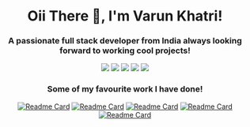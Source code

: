 <div align="center">

<h1 align="center">Oii There 👋, I'm Varun Khatri!</h1>
<h3 align="center">A passionate full stack developer from India always looking forward to working cool projects!</h3>

![](https://github-profile-summary-cards.vercel.app/api/cards/profile-details?username=khatrivarun&theme=github_dark)
![](https://github-profile-summary-cards.vercel.app/api/cards/repos-per-language?username=khatrivarun&theme=github_dark)
![](https://github-profile-summary-cards.vercel.app/api/cards/most-commit-language?username=khatrivarun&theme=github_dark)
![](https://github-profile-summary-cards.vercel.app/api/cards/stats?username=khatrivarun&theme=github_dark)
![](https://github-profile-summary-cards.vercel.app/api/cards/productive-time?username=khatrivarun&theme=github_dark)

### Some of my favourite work I have done!
  
[![Readme Card](https://github-readme-stats.vercel.app/api/pin/?username=khatrivarun&repo=yasm_mobile&theme=dark&show_icons=true)](https://github.com/khatrivarun/yasm_mobile)
[![Readme Card](https://github-readme-stats.vercel.app/api/pin/?username=khatrivarun&repo=yasm&theme=dark&show_icons=true)](https://github.com/khatrivarun/yasm)
[![Readme Card](https://github-readme-stats.vercel.app/api/pin/?username=khatrivarun&repo=askaway_react&theme=dark&show_icons=true)](https://github.com/khatrivarun/askaway_react)
[![Readme Card](https://github-readme-stats.vercel.app/api/pin/?username=khatrivarun&repo=imdb_review_classification&theme=dark&show_icons=true)](https://github.com/khatrivarun/imdb_review_classification)
[![Readme Card](https://github-readme-stats.vercel.app/api/pin/?username=khatrivarun&repo=carto&theme=dark&show_icons=true)](https://github.com/khatrivarun/carto)


</div>
